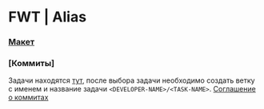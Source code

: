 # FWT | Alias

### [Макет](https://www.figma.com/design/iKIVG6Jkbnfg3Uj7uOm7qb/FWT-%7C-Alias?node-id=2-2&t=NISTJghIUYOHM4nx-1)

### [Коммиты]

Задачи находятся [тут](https://github.com/str0yka/fwt-alias/issues), после выбора задачи необходимо создать ветку с именем и название задачи `<DEVELOPER-NAME>/<TASK-NAME>`. [Соглашение о коммитах](https://teletype.in/@valyushitskiy/conventional-commits)
